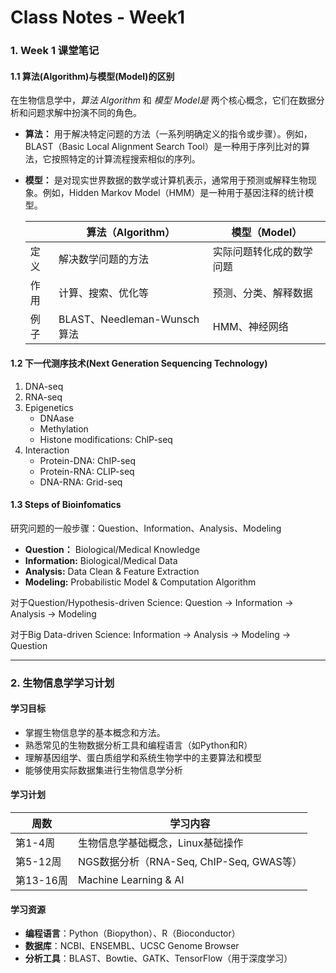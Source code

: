 # Class Notes - Week1



### 1. Week 1 课堂笔记



#### 1.1 算法(Algorithm)与模型(Model)的区别

在生物信息学中，*算法 Algorithm* 和 *模型 Model是* 两个核心概念，它们在数据分析和问题求解中扮演不同的角色。

- **算法：** 用于解决特定问题的方法（一系列明确定义的指令或步骤）。例如，BLAST（Basic Local Alignment Search Tool）是一种用于序列比对的算法，它按照特定的计算流程搜索相似的序列。
- **模型：** 是对现实世界数据的数学或计算机表示，通常用于预测或解释生物现象。例如，Hidden Markov Model（HMM）是一种用于基因注释的统计模型。

    |      | 算法（Algorithm）           | 模型（Model）            |
    | ---- | --------------------------- | ------------------------ |
    | 定义 | 解决数学问题的方法          | 实际问题转化成的数学问题 |
    | 作用 | 计算、搜索、优化等          | 预测、分类、解释数据     |
    | 例子 | BLAST、Needleman-Wunsch算法 | HMM、神经网络            |



#### 1.2 下一代测序技术(Next Generation Sequencing Technology)

  1. ﻿﻿﻿DNA-seq
  2. ﻿﻿﻿RNA-seq
  3. ﻿﻿﻿Epigenetics
     * DNAase
     * ﻿﻿Methylation
     * Histone modifications: ChlP-seq
  4. Interaction
     * ﻿﻿Protein-DNA: ChIP-seq
     * Protein-RNA: CLIP-seq
     * ﻿﻿DNA-RNA: Grid-seq

     

#### 1.3  Steps of Bioinfomatics

研究问题的一般步骤：Question、Information、Analysis、Modeling

  * **Question：** Biological/Medical Knowledge
  * **Information:** Biological/Medical Data
  * **Analysis:** Data Clean & Feature Extraction
  * **Modeling:** Probabilistic  Model & Computation Algorithm

对于Question/Hypothesis-driven Science: Question -> Information -> Analysis -> Modeling

对于Big Data-driven Science: Information -> Analysis -> Modeling -> Question


---



### 2. 生物信息学学习计划



#### 学习目标

- 掌握生物信息学的基本概念和方法。
- 熟悉常见的生物数据分析工具和编程语言（如Python和R）
- 理解基因组学、蛋白质组学和系统生物学中的主要算法和模型
- 能够使用实际数据集进行生物信息学分析

#### 学习计划

  | 周数      | 学习内容                                 |
  | --------- | ---------------------------------------- |
  | 第1-4周   | 生物信息学基础概念，Linux基础操作        |
  | 第5-12周  | NGS数据分析（RNA-Seq, ChIP-Seq, GWAS等） |
  | 第13-16周 | Machine Learning & AI                    |

#### 学习资源

- **编程语言**：Python（Biopython）、R（Bioconductor）
- **数据库**：NCBI、ENSEMBL、UCSC Genome Browser
- **分析工具**：BLAST、Bowtie、GATK、TensorFlow（用于深度学习）
